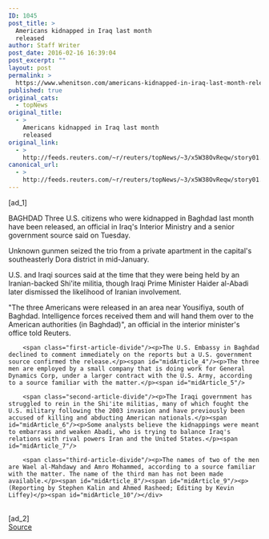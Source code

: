 ```yaml
---
ID: 1045
post_title: >
  Americans kidnapped in Iraq last month
  released
author: Staff Writer
post_date: 2016-02-16 16:39:04
post_excerpt: ""
layout: post
permalink: >
  https://www.whenitson.com/americans-kidnapped-in-iraq-last-month-released/
published: true
original_cats:
  - topNews
original_title:
  - >
    Americans kidnapped in Iraq last month
    released
original_link:
  - >
    http://feeds.reuters.com/~r/reuters/topNews/~3/x5W38OvReqw/story01.htm
canonical_url:
  - >
    http://feeds.reuters.com/~r/reuters/topNews/~3/x5W38OvReqw/story01.htm
---
```

 [ad_1]
<br><div id="articleText">
<span id="midArticle_start"/>

<span class="focusParagraph" readability="4"><p><span class="articleLocation">BAGHDAD</span> Three U.S. citizens who were kidnapped in Baghdad last month have been released, an official in Iraq's Interior Ministry and a senior government source said on Tuesday.</p></span><span id="midArticle_0"/><p>Unknown gunmen seized the trio from a private apartment in the capital's southeasterly Dora district in mid-January.</p><span id="midArticle_1"/><p>U.S. and Iraqi sources said at the time that they were being held by an Iranian-backed Shi'ite militia, though Iraqi Prime Minister Haider al-Abadi later dismissed the likelihood of Iranian involvement.</p><span id="midArticle_2"/><p>"The three Americans were released in an area near Yousifiya, south of Baghdad. Intelligence forces received them and will hand them over to the American authorities (in Baghdad)", an official in the interior minister's office told Reuters.</p><span id="midArticle_3"/>
        
        <span class="first-article-divide"/><p>The U.S. Embassy in Baghdad declined to comment immediately on the reports but a U.S. government source confirmed the release.</p><span id="midArticle_4"/><p>The three men are employed by a small company that is doing work for General Dynamics Corp, under a larger contract with the U.S. Army, according to a source familiar with the matter.</p><span id="midArticle_5"/>
        
        <span class="second-article-divide"/><p>The Iraqi government has struggled to rein in the Shi'ite militias, many of which fought the U.S. military following the 2003 invasion and have previously been accused of killing and abducting American nationals.</p><span id="midArticle_6"/><p>Some analysts believe the kidnappings were meant to embarrass and weaken Abadi, who is trying to balance Iraq's relations with rival powers Iran and the United States.</p><span id="midArticle_7"/>
        
        <span class="third-article-divide"/><p>The names of two of the men are Wael al-Mahdawy and Amro Mohammed, according to a source familiar with the matter. The name of the third man has not been made available.</p><span id="midArticle_8"/><span id="midArticle_9"/><p> (Reporting by Stephen Kalin and Ahmed Rasheed; Editing by Kevin Liffey)</p><span id="midArticle_10"/></div>
<br>[ad_2]
<br><a href="http://feeds.reuters.com/~r/reuters/topNews/~3/x5W38OvReqw/story01.htm">Source </a>